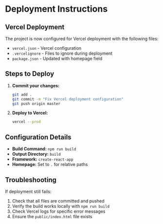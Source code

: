 # Deployment Instructions

## Vercel Deployment

The project is now configured for Vercel deployment with the following files:

- `vercel.json` - Vercel configuration
- `.vercelignore` - Files to ignore during deployment
- `package.json` - Updated with homepage field

## Steps to Deploy

1. **Commit your changes:**
   ```bash
   git add .
   git commit -m "Fix Vercel deployment configuration"
   git push origin master
   ```

2. **Deploy to Vercel:**
   ```bash
   vercel --prod
   ```

## Configuration Details

- **Build Command:** `npm run build`
- **Output Directory:** `build`
- **Framework:** `create-react-app`
- **Homepage:** Set to `.` for relative paths

## Troubleshooting

If deployment still fails:
1. Check that all files are committed and pushed
2. Verify the build works locally with `npm run build`
3. Check Vercel logs for specific error messages
4. Ensure the `public/index.html` file exists
